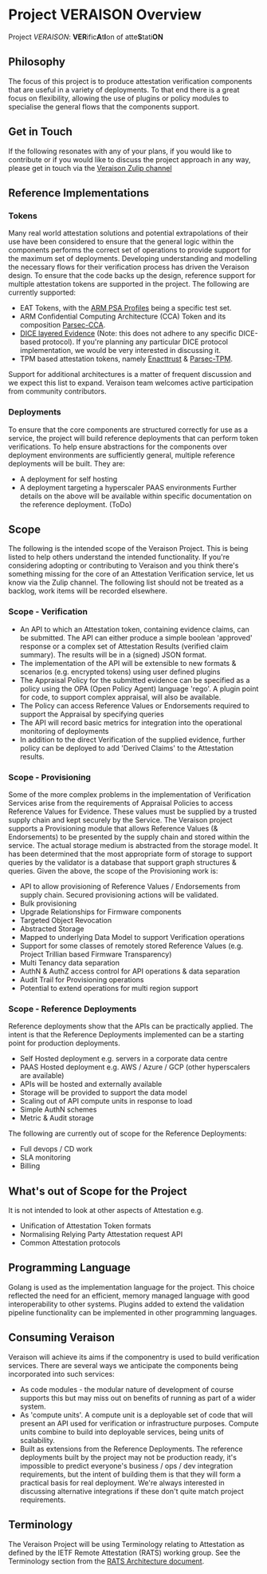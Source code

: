 # Project VERAISON Overview

Project _VERAISON_: **VER**ific**A**t**I**on of atte**S**tati**ON**

## Philosophy

The focus of this project is to produce attestation verification components that are useful in a variety of deployments.
To that end there is a great focus on flexibility, allowing the use of plugins or policy modules to specialise the general flows that the components support.

## Get in Touch

If the following resonates with any of your plans, if you would like to contribute or if you would like to discuss the project approach in any way, please get in touch via the [Veraison Zulip channel](https://veraison.zulipchat.com)

## Reference Implementations

### Tokens

Many real world attestation solutions and potential extrapolations of their use have been considered to ensure that the general logic within the components performs the correct set of operations to provide support for the maximum set of deployments. Developing understanding and modelling the necessary flows for their verification process has driven the Veraison design.
To ensure that the code backs up the design, reference support for multiple attestation tokens are supported in the project. The following are currently supported:

*  EAT Tokens, with the [ARM PSA Profiles](https://datatracker.ietf.org/doc/draft-tschofenig-rats-psa-token/) being a specific test set.
* ARM Confidential Computing Architecture (CCA) Token and its composition [Parsec-CCA](https://github.com/CCC-Attestation/attested-tls-poc/blob/main/doc/parsec-evidence-cca.md).
* [DICE layered Evidence](https://trustedcomputinggroup.org/work-groups/dice-architectures/) (Note: this does not adhere to any specific DICE-based protocol). If you're planning any particular DICE protocol implementation, we would be very interested in discussing it.
* TPM based attestation tokens, namely [Enacttrust](https://enacttrust.com/) & [Parsec-TPM](https://github.com/CCC-Attestation/attested-tls-poc/blob/main/doc/parsec-evidence-tpm.md).

Support for additional architectures is a matter of frequent discussion and we expect this list to expand. Veraison team 
welcomes active participation from community contributors.

### Deployments

To ensure that the core components are structured correctly for use as a service, the project will build reference deployments that can perform token verifications. To help ensure abstractions for the components over deployment environments are sufficiently general, multiple reference deployments will be built. They are:

* A deployment for self hosting
* A deployment targeting a hyperscaler PAAS environments
Further details on the above will be available within specific documentation on the reference deployment. (ToDo)

## Scope

The following is the intended scope of the Veraison Project. This is being listed to help others understand the intended functionality. If you're considering adopting or contributing to Veraison and you think there's something missing for the core of an Attestation Verification service, let us know via the Zulip channel. The following list should not be treated as a backlog, work items will be recorded elsewhere.

### Scope - Verification

* An API to which an Attestation token, containing evidence claims, can be submitted. The API can either produce a simple boolean 'approved' response or a complex set of Attestation Results (verified claim summary). The results will be in a (signed) JSON format.
* The implementation of the API will be extensible to new formats & scenarios (e.g. encrypted tokens) using user defined plugins
* The Appraisal Policy for the submitted evidence can be specified as a policy using the OPA (Open Policy Agent) language 'rego'. A plugin point for code, to support complex appraisal, will also be available.
* The Policy can access Reference Values or Endorsements required to support the Appraisal by specifying queries
* The API will record basic metrics for integration into the operational monitoring of deployments
* In addition to the direct Verification of the supplied evidence, further policy can be deployed to add 'Derived Claims' to the Attestation results.

### Scope - Provisioning

Some of the more complex problems in the implementation of Verification Services arise from the requirements of Appraisal Policies to access Reference Values for Evidence. These values must be supplied by a trusted supply chain and kept securely by the Service. The Veraison project supports a Provisioning module that allows Reference Values (& Endorsements) to be presented by the supply chain and stored within the service. The actual storage medium is abstracted from the storage model. It has been determined that the most appropriate form of storage to support queries by the validator is a database that support graph structures & queries.
Given the above, the scope of the Provisioning work is:

* API to allow provisioning of Reference Values / Endorsements from supply chain. Secured provisioning actions will be validated.
* Bulk provisioning
* Upgrade Relationships for Firmware components
* Targeted Object Revocation
* Abstracted Storage
* Mapped to underlying Data Model to support Verification operations
* Support for some classes of remotely stored Reference Values (e.g. Project Trillian based Firmware Transparency)
* Multi Tenancy data separation
* AuthN & AuthZ access control for API operations & data separation
* Audit Trail for Provisioning operations
* Potential to extend operations for multi region support

### Scope - Reference Deployments

Reference deployments show that the APIs can be practically applied. The intent is that the Reference Deployments implemented can be a starting point for production deployments.

* Self Hosted deployment e.g. servers in a corporate data centre
* PAAS Hosted deployment e.g. AWS / Azure / GCP (other hyperscalers are available)
* APIs will be hosted and externally available
* Storage will be provided to support the data model
* Scaling out of API compute units in response to load
* Simple AuthN schemes
* Metric & Audit storage

The following are currently out of scope for the Reference Deployments:

* Full devops / CD work
* SLA monitoring
* Billing

## What's out of Scope for the Project

It is not intended to look at other aspects of Attestation e.g.

* Unification of Attestation Token formats
* Normalising Relying Party Attestation request API
* Common Attestation protocols

## Programming Language

Golang is used as the implementation language for the project. This choice reflected the need for an efficient, memory managed language with good interoperability to other systems. Plugins added to extend the validation pipeline functionality can be implemented in other programming languages.

## Consuming Veraison

Veraison will achieve its aims if the componentry is used to build verification services. There are several ways we anticipate the components being incorporated into such services:

* As code modules - the modular nature of development of course supports this but may miss out on benefits of running as part of a wider system. 
* As 'compute units'. A compute unit is a deployable set of code that will present an API used for verification or infrastructure purposes. Compute units combine to build into deployable services, being units of scalability.
* Built as extensions from the Reference Deployments. The reference deployments built by the project may not be production ready, it's impossible to predict everyone's business / ops / dev integration requirements, but the intent of building them is that they will form a practical basis for real deployment. 
We're always interested in discussing alternative integrations if these don't quite match project requirements.

## Terminology

The Veraison Project will be using Terminology relating to Attestation as defined by the IETF Remote Attestation (RATS) working group. See the Terminology section from the [RATS Architecture document](https://datatracker.ietf.org/doc/draft-ietf-rats-architecture/).
